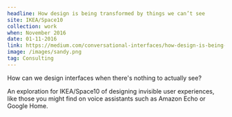 ```yaml
---
headline: How design is being transformed by things we can’t see
site: IKEA/Space10
collection: work
when: November 2016
date: 01-11-2016
link: https://medium.com/conversational-interfaces/how-design-is-being-transformed-by-things-we-cant-see-b4bf278a45f6#.nfc9moi9e
image: /images/sandy.png
tag: Consulting
---
```

How can we design interfaces when there's nothing to actually see? 

An exploration for IKEA/Space10 of designing invisible user experiences, like those you might find on voice assistants such as Amazon Echo or Google Home.
